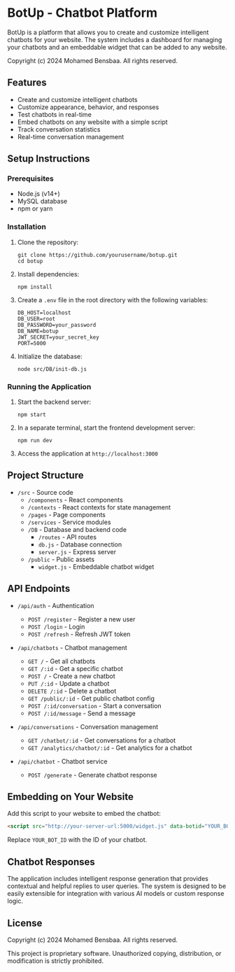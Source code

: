 # BotUp - Chatbot Platform

BotUp is a platform that allows you to create and customize intelligent chatbots for your website. The system includes a dashboard for managing your chatbots and an embeddable widget that can be added to any website.

Copyright (c) 2024 Mohamed Bensbaa. All rights reserved.

## Features

- Create and customize intelligent chatbots
- Customize appearance, behavior, and responses
- Test chatbots in real-time
- Embed chatbots on any website with a simple script
- Track conversation statistics
- Real-time conversation management

## Setup Instructions

### Prerequisites

- Node.js (v14+)
- MySQL database
- npm or yarn

### Installation

1. Clone the repository:
   ```
   git clone https://github.com/yourusername/botup.git
   cd botup
   ```

2. Install dependencies:
   ```
   npm install
   ```

3. Create a `.env` file in the root directory with the following variables:
   ```
   DB_HOST=localhost
   DB_USER=root
   DB_PASSWORD=your_password
   DB_NAME=botup
   JWT_SECRET=your_secret_key
   PORT=5000
   ```

4. Initialize the database:
   ```
   node src/DB/init-db.js
   ```

### Running the Application

1. Start the backend server:
   ```
   npm start
   ```

2. In a separate terminal, start the frontend development server:
   ```
   npm run dev
   ```

3. Access the application at `http://localhost:3000`

## Project Structure

- `/src` - Source code
  - `/components` - React components
  - `/contexts` - React contexts for state management
  - `/pages` - Page components
  - `/services` - Service modules
  - `/DB` - Database and backend code
    - `/routes` - API routes
    - `db.js` - Database connection
    - `server.js` - Express server
  - `/public` - Public assets
    - `widget.js` - Embeddable chatbot widget

## API Endpoints

- `/api/auth` - Authentication
  - `POST /register` - Register a new user
  - `POST /login` - Login
  - `POST /refresh` - Refresh JWT token

- `/api/chatbots` - Chatbot management
  - `GET /` - Get all chatbots
  - `GET /:id` - Get a specific chatbot
  - `POST /` - Create a new chatbot
  - `PUT /:id` - Update a chatbot
  - `DELETE /:id` - Delete a chatbot
  - `GET /public/:id` - Get public chatbot config
  - `POST /:id/conversation` - Start a conversation
  - `POST /:id/message` - Send a message

- `/api/conversations` - Conversation management
  - `GET /chatbot/:id` - Get conversations for a chatbot
  - `GET /analytics/chatbot/:id` - Get analytics for a chatbot

- `/api/chatbot` - Chatbot service
  - `POST /generate` - Generate chatbot response

## Embedding on Your Website

Add this script to your website to embed the chatbot:

```html
<script src="http://your-server-url:5000/widget.js" data-botid="YOUR_BOT_ID"></script>
```

Replace `YOUR_BOT_ID` with the ID of your chatbot.

## Chatbot Responses

The application includes intelligent response generation that provides contextual and helpful replies to user queries. The system is designed to be easily extensible for integration with various AI models or custom response logic.

## License

Copyright (c) 2024 Mohamed Bensbaa. All rights reserved.

This project is proprietary software. Unauthorized copying, distribution, or modification is strictly prohibited.
